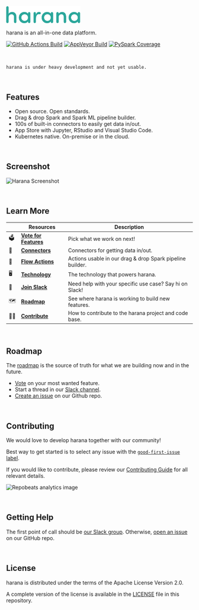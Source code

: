 <img src="assets/harana.png" width="200">

harana is an all-in-one data platform. 

[![GitHub Actions Build](https://github.com/apache/spark/actions/workflows/build_main.yml/badge.svg)](https://github.com/apache/spark/actions/workflows/build_main.yml)
[![AppVeyor Build](https://img.shields.io/appveyor/ci/ApacheSoftwareFoundation/spark/master.svg?style=plastic&logo=appveyor)](https://ci.appveyor.com/project/ApacheSoftwareFoundation/spark)
[![PySpark Coverage](https://codecov.io/gh/apache/spark/branch/master/graph/badge.svg)](https://codecov.io/gh/apache/spark)

<br>

```
harana is under heavy development and not yet usable.
```

<br>

## Features

* Open source. Open standards.
* Drag & drop Spark and Spark ML pipeline builder.
* 100s of built-in connectors to easily get data in/out.
* App Store with Jupyter, RStudio and Visual Studio Code.
* Kubernetes native. On-premise or in the cloud.

<br>

## Screenshot

![Harana Screenshot](https://uploads-ssl.webflow.com/5e22ee83945b291dda537381/631abb90a5c7ff27abf0ab80_5ed48e166103a39431f0c630_Screen%20Shot%202020-06-01%20at%202.39.25%20pm2-p-2600.png)

<br>

## Learn More

| | Resources | Description |
| ------------- | - | - |
| 🗳 | **[Vote for Features]** | Pick what we work on next! |
| 🔌 | **[Connectors]** | Connectors for getting data in/out. |
| 🧩 | **[Flow Actions]** | Actions usable in our drag & drop Spark pipeline builder.|
| 🖥 | **[Technology]** | The technology that powers harana. |
| 💬 | **[Join Slack]** | Need help with your specific use case? Say hi on Slack! |
| 🗺 | **[Roadmap]** | See where harana is working to build new features. |
| 🙋‍♀️ | **[Contribute]** | How to contribute to the harana project and code base. |

[Vote for Features]: https://harana.com/vote
[Connectors]: https://harana.com/connectors/source-airtable
[Flow Actions]: https://harana.com/actions/aft-survival-regression
[Technology]: https://harana.com/documentation/technology
[Join Slack]: https://harana.com/slack-invite/
[Roadmap]: https://harana.com/roadmap
[Contribute]: https://github.com/harana/harana/blob/main/CONTRIBUTING.md

<br>

## Roadmap

The [roadmap](https://harana.com/roadmap) is the source of truth for what we are building now and in the future.

- [Vote](https://harana.com/vote) on your most wanted feature.
- Start a thread in our [Slack channel](https://harana.com/slack-invite).
- [Create an issue](https://github.com/harana/harana/issues/new/choose) on our Github repo.

<br>

## Contributing

We would love to develop harana together with our community! 

Best way to get started is to select any issue with the [`good-first-issue` label](https://github.com/zenml-io/zenml/labels/good%20first%20issue). 

If you would like to contribute, please review our [Contributing Guide](CONTRIBUTING.md) for all relevant details.

![Repobeats analytics image](https://repobeats.axiom.co/api/embed/635c57b743efe649cadceba6a2e6a956663f96dd.svg "Repobeats analytics image")

<br>

## Getting Help

The first point of call should be [our Slack group](https://harana.com/slack-invite/).
Otherwise, [open an issue](https://github.com/harana/harana/issues/new/choose) on our GitHub repo.

<br>

## License

harana is distributed under the terms of the Apache License Version 2.0.

A complete version of the license is available in the [LICENSE](LICENSE) file in this repository.
